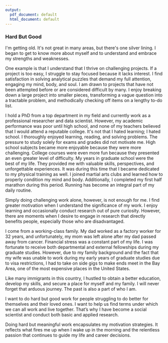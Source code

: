 ```yaml
---
output:
  pdf_document: default
  html_document: default
---
```


### Hard But Good

I'm getting old. It's not great in many areas, but there's one silver lining. I began to get to know more about myself and to understand and embrace my strengths and weaknesses.

One example is that I understand that I thrive on challenging projects. If a project is too easy, I struggle to stay focused because it lacks interest. I find satisfaction in solving analytical puzzles that demand my full attention, engaging my mind, body, and soul. I am drawn to projects that have not been attempted before or are considered difficult by many. I enjoy breaking down a large project into smaller pieces, transforming a vague question into a tractable problem, and methodically checking off items on a lengthy to-do list.

I hold a PhD from a top department in my field and currently work as a professional researcher and data scientist. However, my academic performance was poor until high school, and none of my teachers believed that I would attend a reputable college. It's not that I hated learning; I hated school. I thoroughly enjoyed learning, reading, and solving problems. The pressure to study solely for exams and grades did not motivate me. High school subjects became more enjoyable because they were more challenging. College courses were even more fun because they presented an even greater level of difficulty. My years in graduate school were the best of my life. They provided me with valuable skills, perspectives, and unforgettable experiences. It was during this time that I became dedicated to my physical training as well. I joined martial arts clubs and learned how to properly condition my mind and body. Additionally, I completed my first half marathon during this period. Running has become an integral part of my daily routine.

Simply doing challenging work alone, however, is not enough for me. I find greater motivation when I understand the significance of my work. I enjoy learning and occasionally conduct research out of pure curiosity. However, there are moments when I desire to engage in research that directly benefits people, especially those who are disadvantaged. 

I come from a working-class family. My dad worked as a factory worker for 32 years, and unfortunately, my mom was left alone after my dad passed away from cancer. Financial stress was a constant part of my life. I was fortunate to receive both departmental and external fellowships during my graduate studies. However, due to my family background and the fact that my wife was unable to work during my early years of graduate studies due to visa restrictions, I had to take on side gigs to make ends meet in the Bay Area, one of the most expensive places in the United States. 

Like many immigrants in this country, I hustled to obtain a better education, develop my skills, and secure a place for myself and my family. I will never forget that arduous journey. The past is also a part of who I am. 

I want to do hard but good work for people struggling to do better for themselves and their loved ones. I want to help us find terms under which we can all work and live together. That’s why I have become a social scientist and conduct both basic and applied research.

Doing hard but meaningful work encapsulates my motivation strategies. It reflects what fires me up when I wake up in the morning and the relentless passion that continues to guide my life and career decisions.